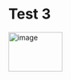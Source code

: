 # Test 3

<img width="107" height="78" alt="image" src="https://github.com/user-attachments/assets/9906ca59-5918-418a-a210-594c08cfb365" />
